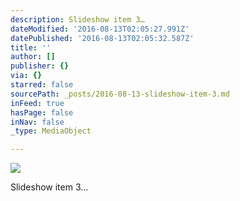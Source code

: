 ```yaml
---
description: Slideshow item 3…
dateModified: '2016-08-13T02:05:27.991Z'
datePublished: '2016-08-13T02:05:32.587Z'
title: ''
author: []
publisher: {}
via: {}
starred: false
sourcePath: _posts/2016-08-13-slideshow-item-3.md
inFeed: true
hasPage: false
inNav: false
_type: MediaObject

---
```

![](https://the-grid-user-content.s3-us-west-2.amazonaws.com/f63b2a3a-65d1-4b67-9061-8c2c8c1ac1d8.jpg)

Slideshow item 3...